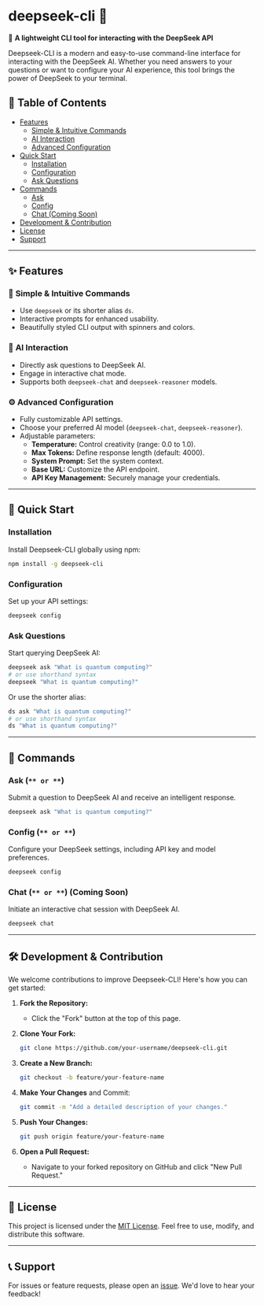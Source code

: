 # deepseek-cli 🤖

🐋 **A lightweight CLI tool for interacting with the DeepSeek API**

Deepseek-CLI is a modern and easy-to-use command-line interface for interacting with the DeepSeek AI. Whether you need answers to your questions or want to configure your AI experience, this tool brings the power of DeepSeek to your terminal.

## 📑 Table of Contents

- [Features](#-features)
  - [Simple & Intuitive Commands](#-simple--intuitive-commands)
  - [AI Interaction](#-ai-interaction)
  - [Advanced Configuration](#️-advanced-configuration)
- [Quick Start](#-quick-start)
  - [Installation](#installation)
  - [Configuration](#configuration)
  - [Ask Questions](#ask-questions)
- [Commands](#-commands)
  - [Ask](#ask)
  - [Config](#config)
  - [Chat (Coming Soon)](#chat-coming-soon)
- [Development & Contribution](#-development--contribution)
- [License](#-license)
- [Support](#-support)

---

## ✨ **Features**

### 🎯 **Simple & Intuitive Commands**

- Use `deepseek` or its shorter alias `ds`.
- Interactive prompts for enhanced usability.
- Beautifully styled CLI output with spinners and colors.

### 💬 **AI Interaction**

- Directly ask questions to DeepSeek AI.
- Engage in interactive chat mode.
- Supports both `deepseek-chat` and `deepseek-reasoner` models.

### ⚙️ **Advanced Configuration**

- Fully customizable API settings.
- Choose your preferred AI model (`deepseek-chat`, `deepseek-reasoner`).
- Adjustable parameters:
  - **Temperature:** Control creativity (range: 0.0 to 1.0).
  - **Max Tokens:** Define response length (default: 4000).
  - **System Prompt:** Set the system context.
  - **Base URL:** Customize the API endpoint.
  - **API Key Management:** Securely manage your credentials.

---

## 🚀 **Quick Start**

### Installation

Install Deepseek-CLI globally using npm:

```bash
npm install -g deepseek-cli
```

### Configuration

Set up your API settings:

```bash
deepseek config
```

### Ask Questions

Start querying DeepSeek AI:

```bash
deepseek ask "What is quantum computing?"
# or use shorthand syntax
deepseek "What is quantum computing?"
```

Or use the shorter alias:

```bash
ds ask "What is quantum computing?"
# or use shorthand syntax
ds "What is quantum computing?"
```

---

## 📖 **Commands**

### **Ask (**`** or **`**)**

Submit a question to DeepSeek AI and receive an intelligent response.

```bash
deepseek ask "What is quantum computing?"
```

### **Config (**`** or **`**)**

Configure your DeepSeek settings, including API key and model preferences.

```bash
deepseek config
```

### **Chat (**`** or **`**)** (Coming Soon)

Initiate an interactive chat session with DeepSeek AI.

```bash
deepseek chat
```

---

## 🛠 **Development & Contribution**

We welcome contributions to improve Deepseek-CLI! Here's how you can get started:

1. **Fork the Repository:**

   - Click the "Fork" button at the top of this page.

2. **Clone Your Fork:**

   ```bash
   git clone https://github.com/your-username/deepseek-cli.git
   ```

3. **Create a New Branch:**

   ```bash
   git checkout -b feature/your-feature-name
   ```

4. **Make Your Changes** and Commit:

   ```bash
   git commit -m "Add a detailed description of your changes."
   ```

5. **Push Your Changes:**

   ```bash
   git push origin feature/your-feature-name
   ```

6. **Open a Pull Request:**

   - Navigate to your forked repository on GitHub and click "New Pull Request."

---

## 📜 **License**

This project is licensed under the [MIT License](LICENSE). Feel free to use, modify, and distribute this software.

---

## 📞 **Support**

For issues or feature requests, please open an [issue](https://github.com/your-repository/deepseek-cli/issues). We'd love to hear your feedback!
